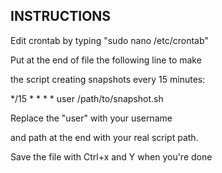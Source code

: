 ## INSTRUCTIONS ##

Edit crontab by typing "sudo nano /etc/crontab"

Put at the end of file the following line to make

the script creating snapshots every 15 minutes:

*/15 * * * * user /path/to/snapshot.sh

Replace the "user" with your username

and path at the end with your real script path.

Save the file with Ctrl+x and Y when you're done


